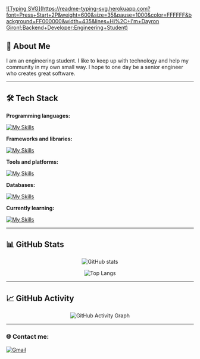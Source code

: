 [![Typing SVG](https://readme-typing-svg.herokuapp.com?font=Press+Start+2P&weight=600&size=35&pause=1000&color=FFFFFF&background=FF000000&width=435&lines=Hi%2C+I'm+Dayron Giron!;Backend+Developer;Engineering+Student)](https://git.io/typing-svg)

<!--<div align="center">
![GitHub followers](https://img.shields.io/github/followers/DayronGi?style=social)
![GitHub User's stars](https://img.shields.io/github/stars/DayronGi?style=social)

</div>-->

## 🚀 About Me

I am an engineering student. I like to keep up with technology and help my community in my own small way. I hope to one day be a senior engineer who creates great software.

---

## 🛠️ Tech Stack

**Programming languages:**

[![My Skills](https://skillicons.dev/icons?i=ts,js,html,css,php,python,java)](https://skillicons.dev)

**Frameworks and libraries:**

[![My Skills](https://skillicons.dev/icons?i=vue,laravel,bootstrap,symfony)](https://skillicons.dev)

**Tools and platforms:**

[![My Skills](https://skillicons.dev/icons?i=git,github,vscode,postman)](https://skillicons.dev)

<!-- **Cloud services:**

[![My Skills](https://skillicons.dev/icons?i=aws,azure)](https://skillicons.dev) -->

**Databases:**

[![My Skills](https://skillicons.dev/icons?i=mysql,postgres,sqlite)](https://skillicons.dev)

**Currently learning:**

[![My Skills](https://skillicons.dev/icons?i=angular,ruby,lua)](https://skillicons.dev)


---

## 📊 GitHub Stats

<div align="center">
  
![GitHub stats](https://github-readme-stats.vercel.app/api?username=DayronGi&show_icons=true&theme=dark&hide_border=true)

![Top Langs](https://github-readme-stats.vercel.app/api/top-langs/?username=DayronGi&layout=compact&theme=dark&hide_border=true)

</div>

---

## 📈 GitHub Activity

<div align="center">

![GitHub Activity Graph](https://github-readme-activity-graph.vercel.app/graph?username=DayronGi&theme=react-dark&hide_border=true)

</div>

---

### 🌐 Contact me:
<!--[![LinkedIn](https://img.shields.io/badge/LinkedIn-0077B5?style=for-the-badge&logo=linkedin&logoColor=white&labelColor=101010)](https://www.linkedin.com/in/dayron)-->
[![Gmail](https://img.shields.io/badge/Gmail-b5001d?style=for-the-badge&logo=gmail&logoColor=white&labelColor=101010)](mailto:dayrongiron817@gmail.com)

